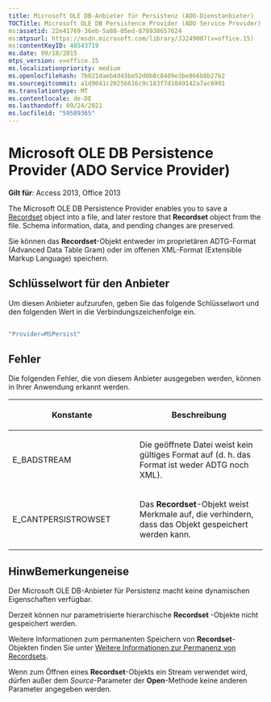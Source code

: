 ```yaml
---
title: Microsoft OLE DB-Anbieter für Persistenz (ADO-Dienstanbieter)
TOCTitle: Microsoft OLE DB Persistence Provider (ADO Service Provider)
ms:assetid: 22e41769-36eb-5a88-05ed-870938657624
ms:mtpsurl: https://msdn.microsoft.com/library/JJ249007(v=office.15)
ms:contentKeyID: 48543719
ms.date: 09/18/2015
mtps_version: v=office.15
ms.localizationpriority: medium
ms.openlocfilehash: 7b021daeb4d43be52d0b8c8409e3be866b8b27b2
ms.sourcegitcommit: a1d9041c20256616c9c183f7d1049142a7ac6991
ms.translationtype: MT
ms.contentlocale: de-DE
ms.lasthandoff: 09/24/2021
ms.locfileid: "59589365"
---
```

# <a name="microsoft-ole-db-persistence-provider-ado-service-provider"></a>Microsoft OLE DB Persistence Provider (ADO Service Provider)


**Gilt für**: Access 2013, Office 2013 

The Microsoft OLE DB Persistence Provider enables you to save a [Recordset](recordset-object-ado.md) object into a file, and later restore that **Recordset** object from the file. Schema information, data, and pending changes are preserved.

Sie können das **Recordset**-Objekt entweder im proprietären ADTG-Format (Advanced Data Table Gram) oder im offenen XML-Format (Extensible Markup Language) speichern.

## <a name="provider-keyword"></a>Schlüsselwort für den Anbieter

Um diesen Anbieter aufzurufen, geben Sie das folgende Schlüsselwort und den folgenden Wert in die Verbindungszeichenfolge ein.

```vb 
 
"Provider=MSPersist" 
```

## <a name="errors"></a>Fehler

Die folgenden Fehler, die von diesem Anbieter ausgegeben werden, können in Ihrer Anwendung erkannt werden.

<table>
<colgroup>
<col style="width: 50%" />
<col style="width: 50%" />
</colgroup>
<thead>
<tr class="header">
<th><p>Konstante</p></th>
<th><p>Beschreibung</p></th>
</tr>
</thead>
<tbody>
<tr class="odd">
<td><p>E_BADSTREAM</p></td>
<td><p>Die geöffnete Datei weist kein gültiges Format auf (d. h. das Format ist weder ADTG noch XML).</p></td>
</tr>
<tr class="even">
<td><p>E_CANTPERSISTROWSET</p></td>
<td><p>Das <strong>Recordset</strong>-Objekt weist Merkmale auf, die verhindern, dass das Objekt gespeichert werden kann.</p></td>
</tr>
</tbody>
</table>


## <a name="remarks"></a>HinwBemerkungeneise

Der Microsoft OLE DB-Anbieter für Persistenz macht keine dynamischen Eigenschaften verfügbar.

Derzeit können nur parametrisierte hierarchische **Recordset** -Objekte nicht gespeichert werden.

Weitere Informationen zum permanenten Speichern von **Recordset**-Objekten finden Sie unter [Weitere Informationen zur Permanenz von Recordsets](more-about-recordset-persistence.md).

Wenn zum Öffnen eines **Recordset**-Objekts ein Stream verwendet wird, dürfen außer dem *Source*-Parameter der **Open**-Methode keine anderen Parameter angegeben werden.

